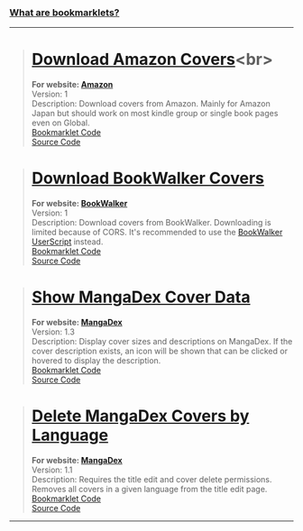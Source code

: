 ### [What are bookmarklets?](https://en.wikipedia.org/wiki/Bookmarklet)
***
> # [Download Amazon Covers](javascript:void%20function(){function%20t(t,n){const%20e=t%20instanceof%20Blob,r=e%3FURL.createObjectURL(t):t,o=document.createElement(%22a%22);o.href=r,o.download=n,o.target=%22_blank%22,o.rel=%22noopener%20noreferrer%22,o.dispatchEvent(new%20MouseEvent(%22click%22)),e%26%26URL.revokeObjectURL(r)}var%20n=Uint8Array,e=Uint16Array,r=Uint32Array,o=new%20n([0,0,0,0,0,0,0,0,1,1,1,1,2,2,2,2,3,3,3,3,4,4,4,4,5,5,5,5,0,0,0,0]),i=new%20n([0,0,0,0,1,1,2,2,3,3,4,4,5,5,6,6,7,7,8,8,9,9,10,10,11,11,12,12,13,13,0,0]),a=function(t,n){for(var%20o=new%20e(31),i=0;i%3C31;++i)o[i]=n+=1%3C%3Ct[i-1];var%20a=new%20r(o[30]);for(i=1;i%3C30;++i)for(var%20c=o[i];c%3Co[i+1];++c)a[c]=c-o[i]%3C%3C5|i;return[o,a]},c=a(o,2),l=c[0],s=c[1];l[28]=258,s[258]=28,a(i,0);for(var%20h=new%20e(32768),f=0;f%3C32768;++f){var%20u=(43690%26f)%3E%3E%3E1|(21845%26f)%3C%3C1;u=(61680%26(u=(52428%26u)%3E%3E%3E2|(13107%26u)%3C%3C2))%3E%3E%3E4|(3855%26u)%3C%3C4,h[f]=((65280%26u)%3E%3E%3E8|(255%26u)%3C%3C8)%3E%3E%3E1}var%20d=new%20n(288);for(f=0;f%3C144;++f)d[f]=8;for(f=144;f%3C256;++f)d[f]=9;for(f=256;f%3C280;++f)d[f]=7;for(f=280;f%3C288;++f)d[f]=8;var%20v=new%20n(32);for(f=0;f%3C32;++f)v[f]=5;var%20g=[%22unexpected%20EOF%22,%22invalid%20block%20type%22,%22invalid%20length/literal%22,%22invalid%20distance%22,%22stream%20finished%22,%22no%20stream%20handler%22,,%22no%20callback%22,%22invalid%20UTF-8%20data%22,%22extra%20field%20too%20long%22,%22date%20not%20in%20range%201980-2099%22,%22filename%20too%20long%22,%22stream%20finishing%22,%22invalid%20zip%20data%22],p=function(t,n,e){var%20r=new%20Error(n||g[t]);if(r.code=t,Error.captureStackTrace%26%26Error.captureStackTrace(r,p),!e)throw%20r;return%20r},w=new%20n(0),m=function(){for(var%20t=new%20Int32Array(256),n=0;n%3C256;++n){for(var%20e=n,r=9;--r;)e=(1%26e%26%26-306674912)^e%3E%3E%3E1;t[n]=e}return%20t}(),y=function(t,n,e){for(;e;++n)t[n]=e,e%3E%3E%3E=8},E=%22undefined%22!=typeof%20TextEncoder%26%26new%20TextEncoder,A=%22undefined%22!=typeof%20TextDecoder%26%26new%20TextDecoder;try{A.decode(w,{stream:!0}),1}catch(t){}function%20z(t,o){if(o){for(var%20i=new%20n(t.length),a=0;a%3Ct.length;++a)i[a]=t.charCodeAt(a);return%20i}if(E)return%20E.encode(t);var%20c=t.length,l=new%20n(t.length+(t.length%3E%3E1)),s=0,h=function(t){l[s++]=t};for(a=0;a%3Cc;++a){if(s+5%3El.length){var%20f=new%20n(s+8+(c-a%3C%3C1));f.set(l),l=f}var%20u=t.charCodeAt(a);u%3C128||o%3Fh(u):u%3C2048%3F(h(192|u%3E%3E6),h(128|63%26u)):u%3E55295%26%26u%3C57344%3F(h(240|(u=65536+(1047552%26u)|1023%26t.charCodeAt(++a))%3E%3E18),h(128|u%3E%3E12%2663),h(128|u%3E%3E6%2663),h(128|63%26u)):(h(224|u%3E%3E12),h(128|u%3E%3E6%2663),h(128|63%26u))}return%20function(t,o,i){(null==o||o%3C0)%26%26(o=0),(null==i||i%3Et.length)%26%26(i=t.length);var%20a=new(2==t.BYTES_PER_ELEMENT%3Fe:4==t.BYTES_PER_ELEMENT%3Fr:n)(i-o);return%20a.set(t.subarray(o,i)),a}(l,0,s)}var%20b=function(t){var%20n=0;if(t)for(var%20e%20in%20t){var%20r=t[e].length;r%3E65535%26%26p(9),n+=r+4}return%20n},T=function(t,n,e,r,o,i,a,c){var%20l=r.length,s=e.extra,h=c%26%26c.length,f=b(s);y(t,n,null!=a%3F33639248:67324752),n+=4,null!=a%26%26(t[n++]=20,t[n++]=e.os),t[n]=20,n+=2,t[n++]=e.flag%3C%3C1|(i%3C0%26%268),t[n++]=o%26%268,t[n++]=255%26e.compression,t[n++]=e.compression%3E%3E8;var%20u=new%20Date(null==e.mtime%3FDate.now():e.mtime),d=u.getFullYear()-1980;if((d%3C0||d%3E119)%26%26p(10),y(t,n,d%3C%3C25|u.getMonth()+1%3C%3C21|u.getDate()%3C%3C16|u.getHours()%3C%3C11|u.getMinutes()%3C%3C5|u.getSeconds()%3E%3E%3E1),n+=4,-1!=i%26%26(y(t,n,e.crc),y(t,n+4,i%3C0%3F-i-2:i),y(t,n+8,e.size)),y(t,n+12,l),y(t,n+14,f),n+=16,null!=a%26%26(y(t,n,h),y(t,n+6,e.attrs),y(t,n+10,a),n+=14),t.set(r,n),n+=l,f)for(var%20v%20in%20s){var%20g=s[v],w=g.length;y(t,n,+v),y(t,n+2,w),t.set(g,n+4),n+=4+w}return%20h%26%26(t.set(c,n),n+=h),n},x=function(){function%20t(t){var%20n;this.filename=t,this.c=(n=-1,{p:function(t){for(var%20e=n,r=0;r%3Ct.length;++r)e=m[255%26e^t[r]]^e%3E%3E%3E8;n=e},d:function(){return~n}}),this.size=0,this.compression=0}return%20t.prototype.process=function(t,n){this.ondata(null,t,n)},t.prototype.push=function(t,n){this.ondata||p(5),this.c.p(t),this.size+=t.length,n%26%26(this.crc=this.c.d()),this.process(t,n||!1)},t}(),k=function(){function%20t(t){this.ondata=t,this.u=[],this.d=1}return%20t.prototype.add=function(t){var%20e=this;if(this.ondata||p(5),2%26this.d)this.ondata(p(4+8*(1%26this.d),0,1),null,!1);else{var%20r=z(t.filename),o=r.length,i=t.comment,a=i%26%26z(i),c=o!=t.filename.length||a%26%26i.length!=a.length,l=o+b(t.extra)+30;o%3E65535%26%26this.ondata(p(11,0,1),null,!1);var%20s=new%20n(l);T(s,0,t,r,c,-1);var%20h=[s],f=function(){for(var%20t=0,n=h;t%3Cn.length;t++){var%20r=n[t];e.ondata(null,r,!1)}h=[]},u=this.d;this.d=0;var%20d=this.u.length,v=function(t,n){var%20e={};for(var%20r%20in%20t)e[r]=t[r];for(var%20r%20in%20n)e[r]=n[r];return%20e}(t,{f:r,u:c,o:a,t:function(){t.terminate%26%26t.terminate()},r:function(){if(f(),u){var%20t=e.u[d+1];t%3Ft.r():e.d=1}u=1}}),g=0;t.ondata=function(r,o,i){if(r)e.ondata(r,o,i),e.terminate();else%20if(g+=o.length,h.push(o),i){var%20a=new%20n(16);y(a,0,134695760),y(a,4,t.crc),y(a,8,g),y(a,12,t.size),h.push(a),v.c=g,v.b=l+g+16,v.crc=t.crc,v.size=t.size,u%26%26v.r(),u=1}else%20u%26%26f()},this.u.push(v)}},t.prototype.end=function(){var%20t=this;2%26this.d%3Fthis.ondata(p(4+8*(1%26this.d),0,1),null,!0):(this.d%3Fthis.e():this.u.push({r:function(){1%26t.d%26%26(t.u.splice(-1,1),t.e())},t:function(){}}),this.d=3)},t.prototype.e=function(){for(var%20t=0,e=0,r=0,o=0,i=this.u;o%3Ci.length;o++){r+=46+(v=i[o]).f.length+b(v.extra)+(v.o%3Fv.o.length:0)}for(var%20a,c,l,s,h,f=new%20n(r+22),u=0,d=this.u;u%3Cd.length;u++){var%20v=d[u];T(f,t,v,v.f,v.u,-v.c-2,e,v.o),t+=46+v.f.length+b(v.extra)+(v.o%3Fv.o.length:0),e+=v.b}a=f,c=t,l=this.u.length,s=r,h=e,y(a,c,101010256),y(a,c+8,l),y(a,c+10,l),y(a,c+12,s),y(a,c+16,h),this.ondata(null,f,!0),this.d=2},t.prototype.terminate=function(){for(var%20t=0,n=this.u;t%3Cn.length;t++){n[t].t()}this.d=2},t}();(function(){if(!/www.amazon.*/.test(window.location.hostname))return;const%20n=document.querySelectorAll(%22.itemImageLink%22),e=t=%3Efunction(t,n,e=0){const%20r=t.match(n);if(r%26%26r[e])return%20r[e]}(t,/(%3F:[/dp]|$)([A-Z0-9]{10})/,1),r=t=%3E`https://${window.location.hostname}/images/P/${t}.01.MAIN._SCRM_.jpg`;if(n.length%3E0){const%20o=Array.from(n).map((t=%3Ee(t.href)));return%20n.length%3E4%26%26confirm(%22Since%20you're%20downloading%20more%20than%204%20covers,%20would%20you%20like%20to%20zip%20them%3F%22)%3Ffunction(e){const%20o=[],i=new%20k(((n,e,r)=%3E{n%3Falert(%22Failed%20to%20zip%20covers!%22):o.push(e),r%26%26t(new%20Blob(o,{type:%22application/zip%22}),%22covers.zip%22)}));e.forEach((t=%3E{if(!t)return;c(r(t),t)}));let%20a=0;function%20c(t,e){const%20r=new%20FileReader;r.onload=t=%3E{if(!t.target)return++a;const%20r=new%20Uint8Array(t.target.result),o=new%20x(`${e}.jpg`);i.add(o),o.push(r,!0),++a,a%3E=n.length%26%26i.end()},fetch(t).then((t=%3Et.blob())).then((t=%3E{try{r.readAsArrayBuffer(t)}catch(t){console.error(%22Failed%20to%20zip%20cover!%22,t)}})).catch((t=%3Econsole.error(%22Failed%20to%20fetch%20cover!%22,t)))}}(o):void%20i(o)}const%20o=e(window.location.href);if(!o)return%20alert(%22No%20covers%20found%20on%20this%20page!%22);function%20i(n){n.forEach((n=%3E{n%26%26t(r(n),`${n}.jpg`)}))}i([o])})();}();)<br>
> **For website: [Amazon](https://www.amazon.com)**<br>
> Version: 1<br>
> Description: Download covers from Amazon. Mainly for Amazon Japan but should work on most kindle group or single book pages even on Global.<br>
> [Bookmarklet Code](https://github.com/rRoler/Bookmarklets/blob/main/dist/amazon/download_covers.min.js)<br>
> [Source Code](https://github.com/rRoler/Bookmarklets/blob/main/src/amazon/download_covers.ts)

> # [Download BookWalker Covers](javascript:void%20function(){function%20e(e,t,o=0){const%20n=e.match(t);if(n%26%26n[o])return%20n[o]}(function(){if(!/bookwalker.jp/.test(window.location.hostname))return;let%20t=document.querySelectorAll(%22img.lazy%22);(/de([-0-9a-f]{20,}\/.*)%3F$/.test(window.location.pathname)||document.querySelector(%22%23js-episode-list%22))%26%26(t=document.querySelectorAll('meta[property=%22og:image%22]'));const%20o=Array.from(t).map((t=%3E(t=%3E{const%20o=e(t,/:\/\/[^/]*\/([0-9]+)\/[0-9a-zA-Z_]+(\.[^/.]*)$/,1)||e(t,/:\/\/[^/]*\/(\D+)([0-9]+)(\.[^/.]*)$/,2);if(o)return/:\/\/c.bookwalker.jp\/thumbnailImage_[0-9]+\.[^/.]*$/.test(t)%3FparseInt(o)-1:parseInt(o.split(%22%22).reverse().join(%22%22))-1})(t.getAttribute(%22data-original%22)||t.getAttribute(%22data-srcset%22)||t.src||t.content)));if(t.length%3E4%26%26!confirm(%22You%20are%20about%20to%20download%20more%20than%204%20covers!%22))return;(function(e){e.forEach((e=%3E{e%26%26function(e,t){const%20o=e%20instanceof%20Blob,n=o%3FURL.createObjectURL(e):e,r=document.createElement(%22a%22);r.href=n,r.download=t,r.target=%22_blank%22,r.rel=%22noopener%20noreferrer%22,r.dispatchEvent(new%20MouseEvent(%22click%22)),o%26%26URL.revokeObjectURL(n)}((e=%3E`https://c.bookwalker.jp/coverImage_${e}.jpg`)(e),`${e}.jpg`)}))})(o)})();}();)<br>
> **For website: [BookWalker](https://bookwalker.jp)**<br>
> Version: 1<br>
> Description: Download covers from BookWalker. Downloading is limited because of CORS. It's recommended to use the [BookWalker UserScript](https://github.com/rRoler/UserScripts/blob/master/Public/tampermonkey/bookwalker.js) instead.<br>
> [Bookmarklet Code](https://github.com/rRoler/Bookmarklets/blob/main/dist/bookwalker/download_covers.min.js)<br>
> [Source Code](https://github.com/rRoler/Bookmarklets/blob/main/src/bookwalker/download_covers.ts)

> # [Show MangaDex Cover Data](javascript:void%20function(){function%20t(t,e,r=0){const%20o=t.match(e);if(o%26%26o[r])return%20o[r]}function%20e(t,e=100){const%20r=[...t],o=[];for(;r.length;)o.push(r.splice(0,e));return%20o}(function(){if(!/mangadex\..*/.test(window.location.hostname))return;const%20r=[],o={},s={manga:[],cover:[]};if(document.querySelectorAll(%22img,%20div%22).forEach((e=%3E{const%20s=e.src||e.style.getPropertyValue(%22background-image%22);if(!/\/covers\/+[-0-9a-f]{20,}\/+[-0-9a-f]{20,}[^/]+(%3F:[%3F%23].*)%3F$/.test(s))return;const%20n=t(s,/[-0-9a-f]{20,}/),i=t(s,/([-0-9a-f]{20,}\.[^/.]*)\.[0-9]+\.[^/.%3F%23]*([%3F%23].*)%3F$/,1);n%26%26i%26%26(r.push(e),o[n]||(o[n]=[]),o[n].includes(i)||o[n].push(i))})),Object.keys(o).length%3C=0)return%20alert(%22No%20covers%20found%20on%20this%20page!%22);for(const%20t%20in%20o)o[t].length%3E1%3Fs.cover.push(t):s.manga.push(t);function%20n(t,e,r=0){return%20new%20Promise(((o,s)=%3E{const%20n=%22cover%22===e,i=t.map((t=%3En%3F`manga[]=${t}`:`ids[]=${t}`)).join(%22%26%22);let%20a=`https://api.mangadex.org/${e}%3F${i}%26includes[]=cover_art%26limit=100%26contentRating[]=safe%26contentRating[]=suggestive%26contentRating[]=erotica%26contentRating[]=pornographic%26offset=${r}`;if(n%26%26(a=`https://api.mangadex.org/${e}%3Forder[volume]=asc%26${i}%26limit=100%26offset=${r}`),r%3E1e3)return%20s(new%20Error(`Offset%20is%20bigger%20than%201000:\n%20${a}`));fetch(a).then((t=%3E{o(t.json())})).catch(s)}))}(function(){const%20t=[];return%20new%20Promise(((r,o)=%3E{(async%20function(){for(const%20r%20in%20s){const%20o=%22cover%22===r,i=e(s[r]);for(const%20e%20in%20i){const%20s=i[e],a=await%20n(s,r);if(o){t.push(...a.data);for(let%20e=a.limit;e%3Ca.total;e+=a.limit){const%20o=await%20n(s,r,e);t.push(...o.data)}}else%20a.data.forEach((e=%3E{const%20r=e.relationships.find((t=%3E%22cover_art%22===t.type));r%26%26(r.relationships=[{type:e.type,id:e.id}],t.push(r))}))}}return%20t})().then(r).catch(o)}))})().then((t=%3E{r.forEach((e=%3E{const%20r=e.src||e.style.getPropertyValue(%22background-image%22);t.forEach((t=%3E{const%20o=t.relationships.find((t=%3E%22manga%22===t.type));if(o%26%26new%20RegExp(`${o.id}/${t.attributes.fileName}`).test(r)){const%20r=new%20Image;r.src=`https://mangadex.org/covers/${o.id}/${t.attributes.fileName}`,r.onload=()=%3E{const%20o=document.createElement(%22span%22),s=document.createElement(%22span%22);if(t.attributes.description){o.setAttribute(%22title%22,t.attributes.description),o.style.setProperty(%22position%22,%22absolute%22),o.addEventListener(%22click%22,(t=%3E{t.stopPropagation(),t.preventDefault(),s.style.setProperty(%22display%22,%22flex%22!==s.style.getPropertyValue(%22display%22)%3F%22flex%22:%22none%22)}));const%20e=document.createElementNS(%22http://www.w3.org/2000/svg%22,%22svg%22);e.setAttribute(%22fill%22,%22none%22),e.setAttribute(%22viewBox%22,%220%200%2024%2024%22),e.setAttribute(%22stroke-width%22,%221.5%22),e.setAttribute(%22stroke%22,%22currentColor%22),e.style.setProperty(%22width%22,%221.5rem%22),e.style.setProperty(%22height%22,%221.5rem%22);const%20r=document.createElementNS(%22http://www.w3.org/2000/svg%22,%22path%22);r.setAttribute(%22stroke-linecap%22,%22round%22),r.setAttribute(%22stroke-linejoin%22,%22round%22),r.setAttribute(%22d%22,%22M11.25%2011.25l.041-.02a.75.75%200%20011.063.852l-.708%202.836a.75.75%200%20001.063.853l.041-.021M21%2012a9%209%200%2011-18%200%209%209%200%200118%200zm-9-3.75h.008v.008H12V8.25z%22),e.appendChild(r),o.appendChild(e);const%20n=document.createElement(%22span%22);n.innerText=t.attributes.description,n.style.setProperty(%22max-height%22,%22100%25%22),n.style.setProperty(%22margin%22,%221rem%22),n.style.setProperty(%22text-align%22,%22center%22),s.style.setProperty(%22position%22,%22absolute%22),s.style.setProperty(%22width%22,%22100%25%22),s.style.setProperty(%22height%22,%22100%25%22),s.style.setProperty(%22overflow-y%22,%22auto%22),s.style.setProperty(%22display%22,%22none%22),s.style.setProperty(%22align-items%22,%22center%22),s.style.setProperty(%22justify-content%22,%22center%22),s.style.setProperty(%22background-color%22,%22var(--md-accent)%22),s.appendChild(n)}const%20n=document.createElement(%22span%22),i=`${r.width}x${r.height}`;if(n.innerText=i,n.setAttribute(%22title%22,i),n.style.setProperty(%22position%22,%22absolute%22),n.style.setProperty(%22top%22,%220%22),e%20instanceof%20HTMLImageElement){if(o.style.setProperty(%22top%22,%220%22),o.style.setProperty(%22right%22,%220%22),o.style.setProperty(%22padding%22,%220.5rem%200.5rem%201rem%22),n.style.setProperty(%22padding%22,%220.5rem%200.5rem%201rem%22),n.style.setProperty(%22color%22,%22%23fff%22),n.style.setProperty(%22left%22,%220%22),n.style.setProperty(%22width%22,%22100%25%22),n.style.setProperty(%22background%22,%22linear-gradient(0deg,transparent,rgba(0,0,0,0.8))%22),!e.parentElement)return;return%20e.parentElement.appendChild(n),void(t.attributes.description%26%26e.parentElement.append(s,o))}o.style.setProperty(%22bottom%22,%220%22),o.style.setProperty(%22padding%22,%220.2rem%200.4rem%22),o.style.setProperty(%22background-color%22,%22var(--md-accent)%22),o.style.setProperty(%22border-top-left-radius%22,%224px%22),o.style.setProperty(%22border-top-right-radius%22,%224px%22),n.style.setProperty(%22padding%22,%220%200.4rem%200.1rem%22),n.style.setProperty(%22background-color%22,%22var(--md-accent)%22),n.style.setProperty(%22border-bottom-left-radius%22,%224px%22),n.style.setProperty(%22border-bottom-right-radius%22,%224px%22),e.appendChild(n),t.attributes.description%26%26e.append(s,o)}}}))}))})).catch((t=%3E{console.error(t),alert(%22Failed%20to%20fetch%20cover%20data!%22)}))})();}();)<br>
> **For website: [MangaDex](https://mangadex.org)**<br>
> Version: 1.3<br>
> Description: Display cover sizes and descriptions on MangaDex. If the cover description exists, an icon will be shown that can be clicked or hovered to display the description.<br>
> [Bookmarklet Code](https://github.com/rRoler/Bookmarklets/blob/main/dist/mangadex/show_cover_data.min.js)<br>
> [Source Code](https://github.com/rRoler/Bookmarklets/blob/main/src/mangadex/show_cover_data.ts)

> # [Delete MangaDex Covers by Language](javascript:void%20function(){(function(){if(!/mangadex\..*/.test(window.location.hostname))return;const%20e=prompt(%22Language%20name:%22,%22Japanese%22);if(!e)return;const%20n=[];document.querySelectorAll(%22div.page-sizer%22).forEach((t=%3E{const%20o=t.parentElement;if(!o)return;const%20l=o.querySelector(%22.close%22),r=o.querySelector(%22.placeholder-text.with-label%22);l%26%26r%26%26e.toLowerCase().replaceAll(%22%20%22,%22%22).includes(r.innerText.toLowerCase().replaceAll(%22%20%22,%22%22))%26%26(l.dispatchEvent(new%20MouseEvent(%22click%22)),n.push(t))})),n.length%3E0%3Fconsole.log(%22Deleted%20covers:%22,n):alert(%22No%20covers%20in%20given%20language%20found!%22)})();}();)<br>
> **For website: [MangaDex](https://mangadex.org)**<br>
> Version: 1.1<br>
> Description: Requires the title edit and cover delete permissions. Removes all covers in a given language from the title edit page.<br>
> [Bookmarklet Code](https://github.com/rRoler/Bookmarklets/blob/main/dist/mangadex/del_covers_by_lang.min.js)<br>
> [Source Code](https://github.com/rRoler/Bookmarklets/blob/main/src/mangadex/del_covers_by_lang.ts)

***
